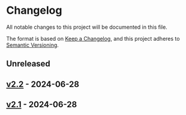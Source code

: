 # Changelog

All notable changes to this project will be documented in this file.

The format is based on [Keep a Changelog](https://keepachangelog.com/en/1.0.0/),
and this project adheres to [Semantic Versioning](https://semver.org/spec/v2.0.0.html).

## Unreleased

## [v2.2](https://github.com/HappyCoffeeDev/ServerComponentAnalytics/releases/tag/v2.2) - 2024-06-28

## [v2.1](https://github.com/HappyCoffeeDev/ServerComponentAnalytics/releases/tag/v2.1) - 2024-06-28
